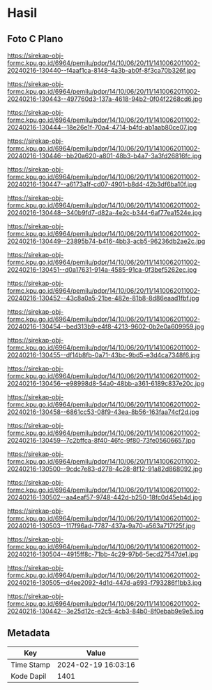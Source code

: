 # Hasil

## Foto C Plano

https://sirekap-obj-formc.kpu.go.id/6964/pemilu/pdpr/14/10/06/20/11/1410062011002-20240216-130440--f4aaf1ca-8148-4a3b-ab0f-8f3ca70b326f.jpg

https://sirekap-obj-formc.kpu.go.id/6964/pemilu/pdpr/14/10/06/20/11/1410062011002-20240216-130443--497760d3-137a-4618-94b2-0f04f2268cd6.jpg

https://sirekap-obj-formc.kpu.go.id/6964/pemilu/pdpr/14/10/06/20/11/1410062011002-20240216-130444--18e26e1f-70a4-4714-b4fd-ab1aab80ce07.jpg

https://sirekap-obj-formc.kpu.go.id/6964/pemilu/pdpr/14/10/06/20/11/1410062011002-20240216-130446--bb20a620-a801-48b3-b4a7-3a3fd26816fc.jpg

https://sirekap-obj-formc.kpu.go.id/6964/pemilu/pdpr/14/10/06/20/11/1410062011002-20240216-130447--a6173a1f-cd07-4901-b8d4-42b3df6ba10f.jpg

https://sirekap-obj-formc.kpu.go.id/6964/pemilu/pdpr/14/10/06/20/11/1410062011002-20240216-130448--340b9fd7-d82a-4e2c-b344-6af77ea1524e.jpg

https://sirekap-obj-formc.kpu.go.id/6964/pemilu/pdpr/14/10/06/20/11/1410062011002-20240216-130449--23895b74-b416-4bb3-acb5-96236db2ae2c.jpg

https://sirekap-obj-formc.kpu.go.id/6964/pemilu/pdpr/14/10/06/20/11/1410062011002-20240216-130451--d0a17631-914a-4585-91ca-0f3bef5262ec.jpg

https://sirekap-obj-formc.kpu.go.id/6964/pemilu/pdpr/14/10/06/20/11/1410062011002-20240216-130452--43c8a0a5-21be-482e-81b8-8d86eaad1fbf.jpg

https://sirekap-obj-formc.kpu.go.id/6964/pemilu/pdpr/14/10/06/20/11/1410062011002-20240216-130454--bed313b9-e4f8-4213-9602-0b2e0a609959.jpg

https://sirekap-obj-formc.kpu.go.id/6964/pemilu/pdpr/14/10/06/20/11/1410062011002-20240216-130455--df14b8fb-0a71-43bc-9bd5-e3d4ca7348f6.jpg

https://sirekap-obj-formc.kpu.go.id/6964/pemilu/pdpr/14/10/06/20/11/1410062011002-20240216-130456--e98998d8-54a0-48bb-a361-6189c837e20c.jpg

https://sirekap-obj-formc.kpu.go.id/6964/pemilu/pdpr/14/10/06/20/11/1410062011002-20240216-130458--6861cc53-08f9-43ea-8b56-163faa74cf2d.jpg

https://sirekap-obj-formc.kpu.go.id/6964/pemilu/pdpr/14/10/06/20/11/1410062011002-20240216-130459--7c2bffca-8f40-46fc-9f80-73fe05606657.jpg

https://sirekap-obj-formc.kpu.go.id/6964/pemilu/pdpr/14/10/06/20/11/1410062011002-20240216-130500--9cdc7e83-d278-4c28-8f12-91a82d868092.jpg

https://sirekap-obj-formc.kpu.go.id/6964/pemilu/pdpr/14/10/06/20/11/1410062011002-20240216-130502--aa4eaf57-9748-442d-b250-18fc0d45eb4d.jpg

https://sirekap-obj-formc.kpu.go.id/6964/pemilu/pdpr/14/10/06/20/11/1410062011002-20240216-130503--117f96ad-7787-437a-9a70-a563a717f25f.jpg

https://sirekap-obj-formc.kpu.go.id/6964/pemilu/pdpr/14/10/06/20/11/1410062011002-20240216-130504--4915ff8c-71bb-4c29-97b6-5ecd27547de1.jpg

https://sirekap-obj-formc.kpu.go.id/6964/pemilu/pdpr/14/10/06/20/11/1410062011002-20240216-130505--d4ee2092-4d1d-447d-a693-f793286f1bb3.jpg

https://sirekap-obj-formc.kpu.go.id/6964/pemilu/pdpr/14/10/06/20/11/1410062011002-20240216-130442--3e25d12c-e2c5-4cb3-84b0-8f0ebab9e9e5.jpg


## Metadata

| Key        | Value               |
| ---------- | ------------------- |
| Time Stamp | 2024-02-19 16:03:16 |
| Kode Dapil | 1401                |



